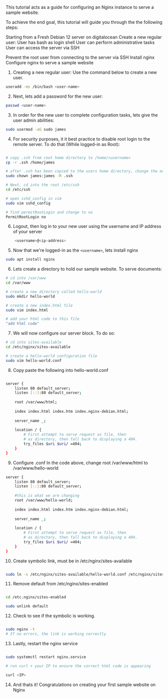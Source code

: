 This tutorial acts as a guide for configuring an Nginx instance to serve a sample website. 

To achieve the end goal, this tutorial will guide you through the the following steps:

Starting from a Fresh Debian 12 server on digitalocean
    Create a new regular user:
        User has bash as login shell
        User can perform administrative tasks
        User can access the server via SSH

Prevent the root user from connecting to the server via SSH
Install nginx
Configure nginx to serve a sample website



1. Creating a new regular user:
    Use the command below to create a new user. 

```bash
useradd -ms /bin/bash <user-name>
```

2. Next, lets add a password for the new user:
```bash
passwd <user-name>
```

3. In order for the new user to complete configuration tasks, lets give the user admin abilities:
```bash
sudo usermod -aG sudo james
```

4. For security purposes, it it best practice to disable root login to the remote server. To do that (While logged-in as Root):
```bash

# copy .ssh from root home directory to /home/<username>
cp -r .ssh /home/james

# after .ssh has been copied to the users home directory, change the ownership so that the user now owns it and all files contained within (both the user and the user group) 
sudo chown james:james -R .ssh

# Next, cd into the root /etc/ssh
cd /etc/ssh

# open sshd_config in vim
sudo vim sshd_config

# find permitRootLogin and change to no
PermitRootLogin no
```

6. Logout, then log in to your new user using the username and IP address of your server
```bash
    <username>@<ip-address>
```

5. Now that we're logged-in as the ```<username>```, lets install nginx
```bash
sudo apt install nginx
```

6. Lets create a directory to hold our sample website. To serve documents:
```bash
# cd into /var/www
cd /var/www

# create a new directory called hello-world
sudo mkdir hello-world

# create a new index.html file
sudo vim index.html

# add your html code to this file
"add html code"
```


7. We will now configure our server block. To do so:
```bash
# cd into sites-available
cd /etc/nginx/sites-available

# create a hello-world configuration file
sudo vim hello-world.conf
```

8. Copy paste the following into hello-world.conf
```bash

server {
	listen 80 default_server;
	listen [::]:80 default_server;
	
	root /var/www/html;
	
	index index.html index.htm index.nginx-debian.html;
	
	server_name _;
	
	location / {
		# First attempt to serve request as file, then
		# as directory, then fall back to displaying a 404.
		try_files $uri $uri/ =404;
	}
}

```

9. Configure .conf
In the code above, change root /var/www/html to /var/www/hello-world
```bash
server {
	listen 80 default_server;
	listen [::]:80 default_server;
	
    #this is what we are changing
	root /var/www/hello-world;
	
	index index.html index.htm index.nginx-debian.html;
	
	server_name _;
	
	location / {
		# First attempt to serve request as file, then
		# as directory, then fall back to displaying a 404.
		try_files $uri $uri/ =404;
	}
}
```

10. Create symbolic link, must be in /etc/nginx/sites-available
```bash

sudo ln -s /etc/nginx/sites-available/hello-world.conf /etc/nginx/sites-enabled

```

11. Remove default from /etc/nginx/sites-enabled
```bash

cd /etc.nginx/sites-enabled

sudo unlink default

```

12. Check to see if the symbolic is working.
```bash

sudo nginx -t
# If no errors, the link is working correctly
```

13. Lastly, restart the nginx service
```bash

sudo systemctl restart nginx.service

# run curl + your IP to ensure the correct html code is appearing

curl <IP>

```

14. And thats it! Congratulations on creating your first sample website on Nginx

